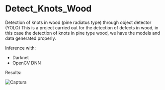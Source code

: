 # Detect_Knots_Wood
Detection of knots in wood (pine radiatus type) through object detector (YOLO)
This is a project carried out for the detection of defects in wood, in this case the detection of knots in pine type wood, we have the models and data generated properly. 

Inference with: 

- Darknet 
- OpenCV DNN

Results: 

![Captura](https://github.com/Santiagocanozz/Detect_Knots_Wood/assets/32996183/9e8ad93a-8eea-44f6-a010-a604d8c77605)
